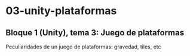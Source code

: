 # 03-unity-plataformas

## Bloque 1 (Unity), tema 3: Juego de plataformas

Peculiaridades de un juego de plataformas: gravedad, tiles, etc